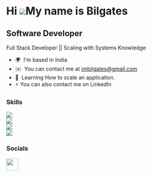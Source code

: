 Hi ![](https://user-images.githubusercontent.com/18350557/176309783-0785949b-9127-417c-8b55-ab5a4333674e.gif)My name is Bilgates 
==============================================================================================================================
Software Developer
------------------

Full Stack Developer || Scaling with Systems Knowledge

* 🌍  I'm based in India
* ✉️  You can contact me at [imbilgates@gmail.com](mailto:imbilgates@gmail.com)
* 🧠  Learning How to scale an application.
* ⚡  You can also contact me on LinkedIn

### Skills


<p align="left">
  <a href="https://go-skill-icons.vercel.app/">
    <img src="https://go-skill-icons.vercel.app/api/icons?i=js,java,nextjs,typescript,react,reactnative" /> <br>
            <img src="https://go-skill-icons.vercel.app/api/icons?i=express,springboot,vite,nodejs" /> <br>
        <img src="https://go-skill-icons.vercel.app/api/icons?i=mongodb,mysql,postgresql,firebase" /> <br>
    <img src="https://go-skill-icons.vercel.app/api/icons?i=tailwind,bootstrap,shadcn,materialui" />
  </a>
</p>

### Socials

<a href="https://www.linkedin.com/in/Imbilgates/" target="_blank" rel="noreferrer"><img src="https://raw.githubusercontent.com/danielcranney/readme-generator/main/public/icons/socials/linkedin.svg" width="32" height="32" /></a>
